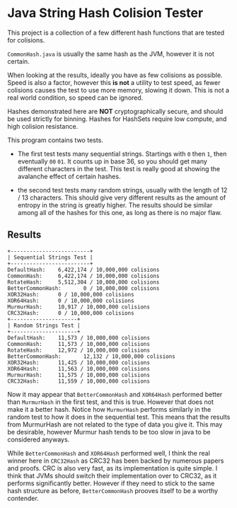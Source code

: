 
# Java String Hash Colision Tester

This project is a collection of a few different hash functions that are tested for colisions.

`CommonHash.java` is usually the same hash as the JVM, however it is not certain.

When looking at the results, ideally you have as few colisions as possible. Speed is also a factor, however this **is not** a utility to test speed, as fewer colisions causes the test to use more memory, slowing it down. This is not a real world condition, so speed can be ignored.

Hashes demonstrated here are **NOT** cryptographically secure, and should be used strictly for binning. Hashes for HashSets require low compute, and high colision resistance.


This program contains two tests. 

- The first test tests many sequential strings. Startings with `0` then `1`, then eventually `00` `01`. It counts up in base 36, so you should get many different characters in the test. This test is really good at showing the avalanche effect of certain hashes.

- the second test tests many random strings, usually with the length of 12 / 13 characters. This should give very different results as the amount of entropy in the string is greatly higher. The results should be similar among all of the hashes for this one, as long as there is no major flaw.

## Results 

```
+-------------------------+
| Sequential Strings Test |
+-------------------------+
DefaultHash:    6,422,174 / 10,000,000 colisions
CommonHash:     6,422,174 / 10,000,000 colisions
RotateHash:     5,512,304 / 10,000,000 colisions
BetterCommonHash:       0 / 10,000,000 colisions
XOR32Hash:      0 / 10,000,000 colisions
XOR64Hash:      0 / 10,000,000 colisions
MurmurHash:     10,917 / 10,000,000 colisions
CRC32Hash:      0 / 10,000,000 colisions
+---------------------+
| Random Strings Test |
+---------------------+
DefaultHash:    11,573 / 10,000,000 colisions
CommonHash:     11,573 / 10,000,000 colisions
RotateHash:     12,972 / 10,000,000 colisions
BetterCommonHash:       12,132 / 10,000,000 colisions
XOR32Hash:      11,425 / 10,000,000 colisions
XOR64Hash:      11,563 / 10,000,000 colisions
MurmurHash:     11,575 / 10,000,000 colisions
CRC32Hash:      11,559 / 10,000,000 colisions
```

Now it may appear that `BetterCommonHash` and `XOR64Hash` performed better than `MurmurHash` in the first test, and this is true. However that does not make it a better hash. Notice how `MurmurHash` performs similarly in the random test to how it does in the sequential test. This means that the results from MurmurHash are not related to the type of data you give it. This may be desirable, however Murmur hash tends to be too slow in java to be considered anyways.

While `BetterCommonHash` and `XOR64Hash` performed well, I think the real winner here in `CRC32Hash` as CRC32 has been backed by numerous papers and proofs. CRC is also very fast, as its implementation is quite simple. I think that JVMs should switch their implementation over to CRC32, as it performs significantly better. However if they need to stick to the same hash structure as before, `BetterCommonHash` prooves itself to be a worthy contender.